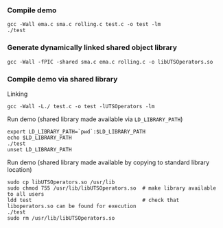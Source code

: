 ### Compile demo

```
gcc -Wall ema.c sma.c rolling.c test.c -o test -lm
./test
```

### Generate dynamically linked shared object library

```
gcc -Wall -fPIC -shared sma.c ema.c rolling.c -o libUTSOperators.so
```

### Compile demo via shared library

 Linking

```
gcc -Wall -L./ test.c -o test -lUTSOperators -lm
```

Run demo (shared library made available via `LD_LIBRARY_PATH`)

```
export LD_LIBRARY_PATH=`pwd`:$LD_LIBRARY_PATH
echo $LD_LIBRARY_PATH
./test
unset LD_LIBRARY_PATH
```

Run demo (shared library made available by copying to standard library location)

```
sudo cp libUTSOperators.so /usr/lib
sudo chmod 755 /usr/lib/libUTSOperators.so  # make library available to all users
ldd test                                    # check that liboperators.so can be found for execution
./test
sudo rm /usr/lib/libUTSOperators.so
```
